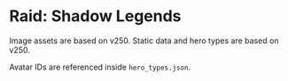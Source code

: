 # Raid: Shadow Legends

Image assets are based on v250.
Static data and hero types are based on v250.

Avatar IDs are referenced inside `hero_types.json`.



